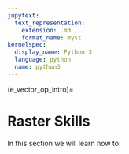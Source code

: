 ```yaml
---
jupytext:
  text_representation:
    extension: .md
    format_name: myst
kernelspec:
  display_name: Python 3
  language: python
  name: python3
---
```


(e_vector_op_intro)=

# Raster Skills
 
In this section we will learn how to: